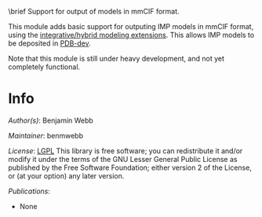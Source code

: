 \brief Support for output of models in mmCIF format.

This module adds basic support for outputing IMP models in mmCIF format,
using the [integrative/hybrid modeling extensions](https://github.com/ihmwg/IHM-dictionary).
This allows IMP models to be deposited in [PDB-dev](https://pdb-dev.wwpdb.org/).

Note that this module is still under heavy development, and not yet
completely functional.

# Info

_Author(s)_: Benjamin Webb

_Maintainer_: benmwebb

_License_: [LGPL](https://www.gnu.org/licenses/old-licenses/lgpl-2.1.html)
This library is free software; you can redistribute it and/or
modify it under the terms of the GNU Lesser General Public
License as published by the Free Software Foundation; either
version 2 of the License, or (at your option) any later version.

_Publications_:
- None
